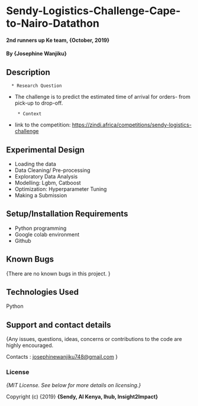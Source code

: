 # Sendy-Logistics-Challenge-Cape-to-Nairo-Datathon

#### 2nd runners up Ke team, {October, 2019}

#### By **{Josephine Wanjiku}**

## Description

      * Research Question
 
 * The challenge is to predict the estimated time of arrival for orders- from pick-up to drop-off.
 
        * Context
        
 * link to the competition: https://zindi.africa/competitions/sendy-logistics-challenge
        

## Experimental Design

* Loading the data
* Data Cleaning/ Pre-processing
* Exploratory Data Analysis
* Modelling: Lgbm, Catboost
* Optimization: Hyperparameter Tuning
* Making a Submission


## Setup/Installation Requirements

* Python programming
* Google colab environment
* Github

## Known Bugs

{There are no known bugs in this project. }

## Technologies Used

Python

## Support and contact details

{Any issues, questions, ideas, concerns or contributions to the code are highly encouraged.

 Contacts : josephinewanjiku748@gmail.com }
 
### License

*{MIT License.  See below for more details on licensing.}*

Copyright (c) {2019} **{Sendy, AI Kenya, Ihub, Insight2Impact}**

